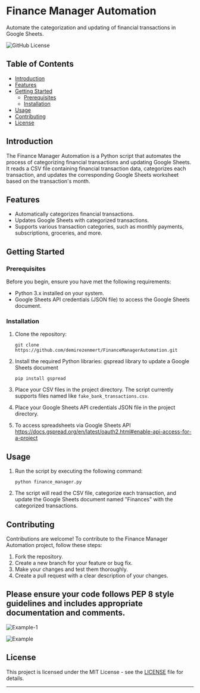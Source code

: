 


# Finance Manager Automation

Automate the categorization and updating of financial transactions in Google Sheets.

![GitHub License](https://img.shields.io/badge/license-MIT-blue.svg)

## Table of Contents

- [Introduction](#introduction)
- [Features](#features)
- [Getting Started](#getting-started)
  - [Prerequisites](#prerequisites)
  - [Installation](#installation)
- [Usage](#usage)
- [Contributing](#contributing)
- [License](#license)

## Introduction

The Finance Manager Automation is a Python script that automates the process of categorizing financial transactions and updating Google Sheets. It reads a CSV file containing financial transaction data, categorizes each transaction, and updates the corresponding Google Sheets worksheet based on the transaction's month.

## Features

- Automatically categorizes financial transactions.
- Updates Google Sheets with categorized transactions.
- Supports various transaction categories, such as monthly payments, subscriptions, groceries, and more.

## Getting Started

### Prerequisites

Before you begin, ensure you have met the following requirements:

- Python 3.x installed on your system.
- Google Sheets API credentials (JSON file) to access the Google Sheets document.

### Installation

1. Clone the repository:

   ```shell
   git clone https://github.com/demirezenmert/FinanceManagerAutomation.git
   ```

2. Install the required Python libraries:
    gspread library to update a Google Sheets document

   ```shell
   pip install gspread
   ```

3. Place your CSV files in the project directory. The script currently supports files named like `fake_bank_transactions.csv`.

4. Place your Google Sheets API credentials JSON file in the project directory.

5. To access spreadsheets via Google Sheets API
https://docs.gspread.org/en/latest/oauth2.html#enable-api-access-for-a-project

## Usage

1. Run the script by executing the following command:

   ```shell
   python finance_manager.py
   ```

2. The script will read the CSV file, categorize each transaction, and update the Google Sheets document named "Finances" with the categorized transactions.

## Contributing

Contributions are welcome! To contribute to the Finance Manager Automation project, follow these steps:

1. Fork the repository.
2. Create a new branch for your feature or bug fix.
3. Make your changes and test them thoroughly.
4. Create a pull request with a clear description of your changes.

Please ensure your code follows PEP 8 style guidelines and includes appropriate documentation and comments.
---

![Example-1](https://github.com/demirezenmert/FinanceManagerAutomation/assets/25477430/ad6c5a3d-6442-4d32-ad29-51fa8de4392e)

![Example](https://github.com/demirezenmert/FinanceManagerAutomation/assets/25477430/efba3323-fd7a-48d0-a74f-e567cb330c13)

## License

This project is licensed under the MIT License - see the [LICENSE](LICENSE) file for details.

---

